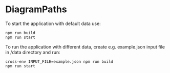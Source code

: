 # DiagramPaths

To start the application with default data use:

```
npm run build
npm run start
```

To run the application with different data, create e.g. example.json input file in /data directory and run:

```
cross-env INPUT_FILE=example.json npm run build
npm run start
```
